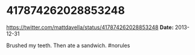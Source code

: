 # 417874262028853248
https://twitter.com/mattdavella/status/417874262028853248
**Date:** 2013-12-31

Brushed my teeth. Then ate a sandwich. #norules

